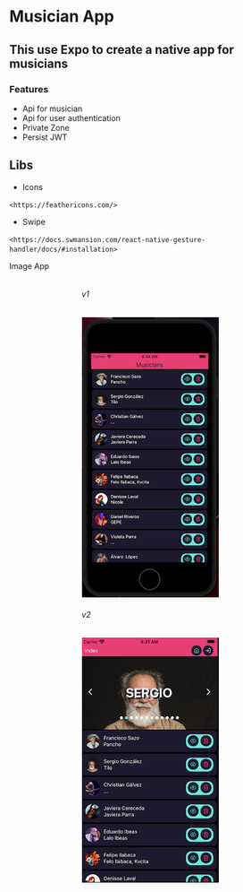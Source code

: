 # Musician App

## This use Expo to create a native app for musicians

### Features

- Api for musician
- Api for user authentication
- Private Zone
- Persist JWT

## Libs

- Icons

`<https://feathericons.com/>`

- Swipe

`<https://docs.swmansion.com/react-native-gesture-handler/docs/#installation>`

Image App

<div style="display: flex; flex-direction: column; align-items: center;">
    <div style="flex: 1">
        <h6>v1</h6>
        <img src="./docs/v1.png" width="245" >
    </div>
    <div style="flex: 1">
        <h6>v2</h6>
        <img src="./docs/v2.png" width="245" >
    </div>
</div>
